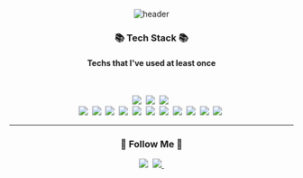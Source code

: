 <div align="center">
  
![header](https://capsule-render.vercel.app/api?type=waving&color=78C1F3&height=250&section=header&text=Hi%20I'm%20Heeyeun😆&fontSize=80&fontColor=ffff&animation=twinkling)

<h3 align="center">📚 Tech Stack 📚</h3>
<h4 align="center">Techs that I've used at least once</h4></br>
<p align="center">
  <img src="https://img.shields.io/badge/Java-007396?style=flat-square&logo=Java&logoColor=white"/></a>&nbsp
  <img src="https://img.shields.io/badge/Python-3766AB?style=flat-square&logo=Python&logoColor=white"/></a>&nbsp 
  <img src="https://img.shields.io/badge/Javascript-ffb13b?style=flat-square&logo=javascript&logoColor=white"/></a>&nbsp 
  <br>
  <img src="https://img.shields.io/badge/Tailwind CSS-06B6D4?style=flat-square&logo=Tailwind CSS&logoColor=white"/></a>&nbsp 
  <img src="https://img.shields.io/badge/GitHub-181717?style=flat-square&logo=GitHub&logoColor=white"/></a>&nbsp 
  <img src="https://img.shields.io/badge/HTML5-E34F26?style=flat-square&logo=html5&logoColor=white"/></a>&nbsp 
  <img src="https://img.shields.io/badge/jQuery-0769AD?style=flat-square&logo=jQuery&logoColor=white"/></a>&nbsp 
  <img src="https://img.shields.io/badge/MongoDB-47A248?style=flat-square&logo=MongoDB&logoColor=white"/></a>&nbsp 
  <img src="https://img.shields.io/badge/Postman-FF6C37?style=flat-square&logo=Postman&logoColor=white"/></a>&nbsp 
  <img src="https://img.shields.io/badge/Node.js-339933?style=flat-square&logo=Node.js&logoColor=white"/></a>&nbsp 
 <img src="https://img.shields.io/badge/PyCharm-000000?style=flat-square&logo=PyCharm&logoColor=white"/></a>&nbsp 
  <img src="https://img.shields.io/badge/React-61DAFB?style=flat-square&logo=React&logoColor=black"/></a>&nbsp 
  <img src="https://img.shields.io/badge/Visual Studio-5C2D91?style=flat-square&logo=Visual Studio&logoColor=white"/></a>&nbsp 
  <img src="https://img.shields.io/badge/CSS-1572B6?style=flat-square&logo=CSS&logoColor=black"/></a>&nbsp 
<hr/>
</p>

<h3 align="center">🌈 Follow Me 🌈</h3>
<p align="center">
  <a href="https://velog.io/@parkheeyeun"><img src="https://img.shields.io/badge/Velog-20C997?style=flat-square&logo=Velog&logoColor=white"/></a>&nbsp
  <a href="https://www.notion.so/f464503395fb4f90b8de668a90130f2c"><img src="https://img.shields.io/badge/Notion-000000?style=flat-square&logo=Notion&logoColor=white"/>&nbsp
</p>
  </a>
</p>
</div>
